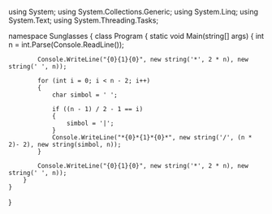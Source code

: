 using System;
using System.Collections.Generic;
using System.Linq;
using System.Text;
using System.Threading.Tasks;

namespace Sunglasses
{
    class Program
    {
        static void Main(string[] args)
        {
            int n = int.Parse(Console.ReadLine());

            Console.WriteLine("{0}{1}{0}", new string('*', 2 * n), new string(' ', n));

            for (int i = 0; i < n - 2; i++)
            {
                char simbol = ' ';
                
                if ((n - 1) / 2 - 1 == i)
                {
                    simbol = '|';
                }
                Console.WriteLine("*{0}*{1}*{0}*", new string('/', (n * 2)- 2), new string(simbol, n));
            }

            Console.WriteLine("{0}{1}{0}", new string('*', 2 * n), new string(' ', n));
        }
    }
}
